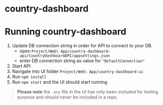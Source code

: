 # country-dashboard

# Running country-dashboard

1. Update DB connection string in order for API to connect to your DB.
    - open ```Project/Web\ App/country-dashboard-api/CountryDashboardAPI/appsettings.json```
    - enter DB connection string as value for ```"DefaultConnection"```
2. Start API
3. Navigate into UI folder ```Project/Web\ App/country-dashboard-ui``` 
4. Run ```npm install```
5. Run ```npm start``` and the UI should start running

> **Please note** the ```.env``` file in the UI has only been included for testing  purpose and should never be included in a repo.



